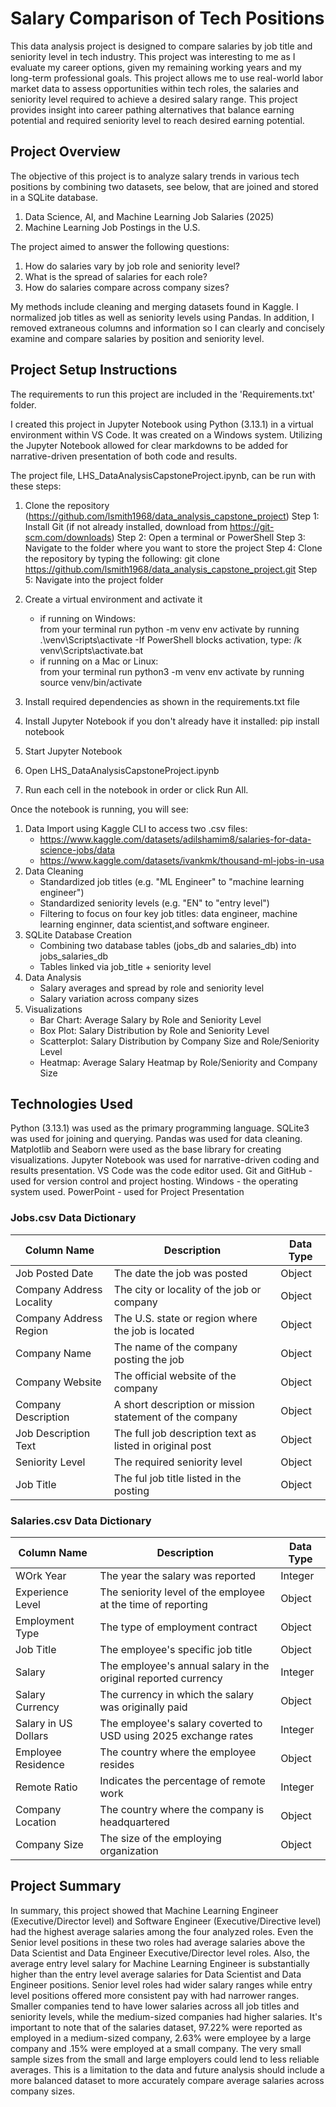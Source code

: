 # Salary Comparison of Tech Positions

This data analysis project is designed to compare salaries by job title and seniority level in tech industry. This project was interesting to me as I evaluate my career options, given my remaining working years and my long-term professional goals.  This project allows me to use real-world labor market data to assess opportunities within tech roles, the salaries and seniority level required to achieve a desired salary range.  This project provides insight into career pathing alternatives that balance earning potential and required seniority level to reach desired earning potential. 

## Project Overview
The objective of this project is to analyze salary trends in various tech positions by combining two datasets, see below, that are joined and stored in a SQLite database.
1. Data Science, AI, and Machine Learning Job Salaries (2025) 
2. Machine Learning Job Postings in the U.S.  

The project aimed to answer the following questions: 
1.  How do salaries vary by job role and seniority level?
2. What is the spread of salaries for each role?
3. How do salaries compare across company sizes?

My methods include cleaning and merging datasets found in Kaggle.  I normalized job titles as well as seniority levels using Pandas.   In addition, I removed extraneous columns and information so I can clearly and concisely examine and compare salaries by position and seniority level.

## Project Setup Instructions
The requirements to run this project are included in the 'Requirements.txt' folder.

I created this project in Jupyter Notebook using Python (3.13.1) in a virtual environment within VS Code.   It was created on a Windows system.  Utilizing the Jupyter Notebook allowed for clear markdowns to be added for narrative-driven presentation of both code and results.

The project file, LHS_DataAnalysisCapstoneProject.ipynb, can be run with these steps: 
1. Clone the repository (https://github.com/lsmith1968/data_analysis_capstone_project)
    Step 1:  Install Git (if not already installed, download from https://git-scm.com/downloads)
    Step 2:  Open a terminal or PowerShell
    Step 3:  Navigate to the folder where you want to store the project
    Step 4:  Clone the repository by typing the following:  git clone https://github.com/lsmith1968/data_analysis_capstone_project.git
    Step 5:  Navigate into the project folder

2. Create a virtual environment and activate it
    - if running on Windows:  
        from your terminal run python -m venv env
        activate by running .\venv\Scripts\activate 
            -If PowerShell blocks activation, type: /k venv\Scripts\activate.bat
    - if running on a Mac or Linux:  
        from your terminal run python3 -m venv env
        activate by running source venv/bin/activate

3. Install required dependencies as shown in the requirements.txt file

4. Install Jupyter Notebook if you don't already have it installed:  pip install notebook

5.  Start Jupyter Notebook

6.  Open LHS_DataAnalysisCapstoneProject.ipynb

7.  Run each cell in the notebook in order or click Run All.

Once the notebook is running, you will see: 
1. Data Import using Kaggle CLI to access two .csv files:
    - https://www.kaggle.com/datasets/adilshamim8/salaries-for-data-science-jobs/data
    - https://www.kaggle.com/datasets/ivankmk/thousand-ml-jobs-in-usa
2. Data Cleaning
    - Standardized job titles (e.g. "ML Engineer" to "machine learning engineer")
    - Standardized seniority levels (e.g. "EN" to "entry level")
    - Filtering to focus on four key job titles:  data engineer, machine learning enginner, data  scientist,and software engineer.  
3. SQLite Database Creation
    - Combining two database tables (jobs_db and salaries_db) into jobs_salaries_db
    - Tables linked via job_title + seniority level
4. Data Analysis
    - Salary averages and spread by role and seniority level
    - Salary variation across company sizes
5. Visualizations
    - Bar Chart:  Average Salary by Role and Seniority Level
    - Box Plot:  Salary Distribution by Role and Seniority Level
    - Scatterplot:  Salary Distribution by Company Size and Role/Seniority Level
    - Heatmap:  Average Salary Heatmap by Role/Seniority and Company Size

## Technologies Used

Python (3.13.1) was used as the primary programming language.
SQLite3 was used for joining and querying.
Pandas was used for data cleaning.
Matplotlib and Seaborn were used as the base library for creating visualizations.
Jupyter Notebook was used for narrative-driven coding and results presentation.
VS Code was the code editor used.
Git and GitHub - used for version control and project hosting.
Windows - the operating system used.
PowerPoint - used for Project Presentation

### Jobs.csv Data Dictionary

| Column Name              | Description | Data Type |
| -------------------------|-------------|-----------|
| Job Posted Date          | The date the job was posted | Object |
| Company Address Locality | The city or locality of the job or company | Object |
| Company Address Region   | The U.S. state or region where the job is located | Object |
| Company Name             | The name of the company posting the job | Object |
| Company Website          | The official website of the company | Object |
| Company Description      | A short description or mission statement of the company | Object |
| Job Description Text     | The full job description text as listed in original post | Object |
| Seniority Level          | The required seniority level | Object |
| Job Title                | The ful job title listed in the posting | Object | 

### Salaries.csv Data Dictionary

| Column Name              | Description | Data Type |
| -------------------------|-------------|-----------|
| WOrk Year                | The year the salary was reported | Integer |
| Experience Level         | The seniority level of the employee at the time of reporting | Object |
| Employment Type          | The type of employment contract | Object |
| Job Title                | The employee's specific job title | Object |
| Salary                   | The employee's annual salary in the original reported currency | Integer |
| Salary Currency          | The currency in which the salary was originally paid | Object |
| Salary in US Dollars     | The employee's salary coverted to USD using 2025 exchange rates | Integer | 
| Employee Residence       | The country where the employee resides | Object |
| Remote Ratio             | Indicates the percentage of remote work | Integer | 
| Company Location         | The country where the company is headquartered | Object |
| Company Size             | The size of the employing organization | Object |

## Project Summary

In summary, this project showed that Machine Learning Engineer (Executive/Director level) and Software Engineer (Executive/Directive level) had the highest average salaries among the four analyzed roles. Even the Senior level positions in these two roles had average salaries above the Data Scientist and Data Engineer Executive/Director level roles. Also, the average entry level salary for Machine Learning Engineer is substantially higher than the entry level average salaries for Data Scientist and Data Engineer positions. Senior level roles had wider salary ranges while entry level positions offered more consistent pay with had narrower ranges.  Smaller companies tend to have lower salaries across all job titles and seniority levels, while the medium-sized companies had higher salaries.  It's important to note that of the salaries dataset, 97.22% were reported as employed in a medium-sized company, 2.63% were employee by a large company and .15% were employed at a small company.  The very small sample sizes from the small and large employers could lend to less reliable averages. This is a limitation to the data and future analysis should include a more balanced dataset to more accurately compare average salaries across company sizes.    





 
